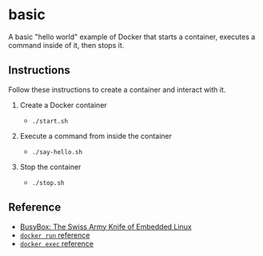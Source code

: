 # basic

A basic "hello world" example of Docker that starts a container, executes a command inside of it, then stops it.


## Instructions

Follow these instructions to create a container and interact with it.

1. Create a Docker container
   - ```shell
     ./start.sh
     ```
2. Execute a command from inside the container
   - ```shell
     ./say-hello.sh
     ```
3. Stop the container
   - ```shell
     ./stop.sh
     ```


## Reference

- [BusyBox: The Swiss Army Knife of Embedded Linux](https://hub.docker.com/_/busybox)
- [`docker run` reference](https://docs.docker.com/engine/reference/commandline/run/)  
- [`docker exec` reference](https://docs.docker.com/engine/reference/commandline/exec/)
